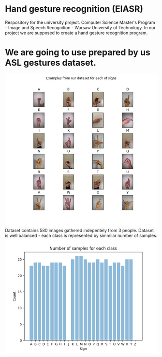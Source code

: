 # Hand gesture recognition (EIASR)

Respository for the university project. 
Computer Science Master's Program - Image and Speech Recognition - Warsaw University of Technology. 
In our project we are supposed to create a hand gesture recognition program.

# We are going to use prepared by us ASL gestures dataset.
![dataset_sample](https://github.com/tomek1911/Hand_gesture_recognition_EIASR/blob/main/Plots/datasetSample.png?raw=true)
Dataset contains 580 images gathered indepentely from 3 people. Dataset is well balanced - each class is represented by simmilar number of samples.
![dataset_sample](https://github.com/tomek1911/Hand_gesture_recognition_EIASR/blob/main/Plots/barPlotSignCount.png?raw=true)

